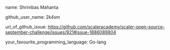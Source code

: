 

name: Shrinibas Mahanta

github_user_name: 2k4sm

url_of_github_issue: https://github.com/scaleracademy/scaler-open-source-september-challenge/issues/921#issue-1886089804

your_favourite_programming_language: Go-lang
